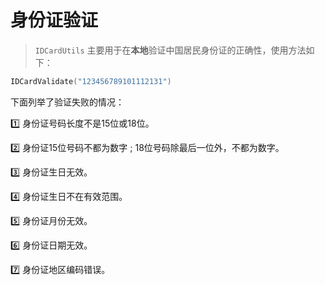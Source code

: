 # 身份证验证

> `IDCardUtils` 主要用于在**本地**验证中国居民身份证的正确性，使用方法如下：

```kotlin
IDCardValidate("123456789101112131")
```

下面列举了验证失败的情况：

1️⃣ 身份证号码长度不是15位或18位。

2️⃣ 身份证15位号码不都为数字 ; 18位号码除最后一位外，不都为数字。

3️⃣ 身份证生日无效。

4️⃣ 身份证生日不在有效范围。

5️⃣ 身份证月份无效。

6️⃣ 身份证日期无效。

7️⃣ 身份证地区编码错误。
